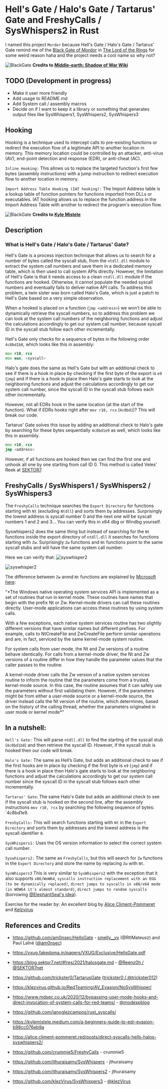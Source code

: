 # Hell's Gate / Halo's Gate / Tartarus' Gate and FreshyCalls / SysWhispers2 in Rust

I named this project `Mordor` because Hell's Gate / Halo's Gate / Tartarus' Gate remind me of the [Black Gate of Mordor](https://shadowofwar.fandom.com/wiki/Black_Gate) in [The Lord of the Rings](https://en.wikipedia.org/wiki/The_Lord_of_the_Rings_(film_series)) for some weird reason haha and the project needs a cool name so why not?

![BlackGate](./blackgate.png)
**Credits to [Middle-earth: Shadow of War Wiki](https://shadowofwar.fandom.com/wiki/Black_Gate)**


## TODO (Development in progress)

* Make it user more friendly
* Add usage to README.md
* Add System call / assembly macros
* Decide on if I want to keep it a library or something that generates output files like SysWhispers1, SysWhispers2, SysWhispers3

## Hooking

Hooking is a technique used to intercept calls to pre-existing functions or redirect the execution flow of a legitimate API to another location in memory. This memory location could be controlled by an attacker, anti-virus (AV), end-point detection and response (EDR), or anti-cheat (AC).

`Inline Hooking:` This allows us to replace the targeted function's first few bytes (assembly instructions) with a jump instruction to redirect execution flow to another location in memory.

`Import Address Table Hooking (IAT hooking):` The Import Address table is a lookup table of function pointers for functions imported from DLLs or executables. IAT hooking allows us to replace the function address in the Import Address Table with another to redirect the program's execution flow.

![BlackGate](./hooking.png)
**Credits to [Kyle Mistele](https://kylemistele.medium.com/a-beginners-guide-to-edr-evasion-b98cc076eb9a)**

## Description

### What is Hell's Gate / Halo's Gate / Tartarus' Gate?

Hell's Gate is a process injection technique that allows us to search for a number of bytes called the syscall stub, from the `ntdll.dll` module to extract the system call numbers and save them in a dedicated memory table, which is then used to call system APIs directly. However, the limitation of Hell's Gate is that it needs access to a clean `ntdll.dll` module if the functions are hooked. Otherwise, it cannot populate the needed syscall numbers and eventually fails to deliver native API calls. To address this problem, a twin sister was born called Halo's Gate, which is just a patch to Hell's Gate based on a very simple observation.

When a hooked is placed on a function (`jmp <address>`) we won't be able to dynamically retrieve the syscall numbers, so to address this problem we can look at the system call numbers of the neighboring functions and adjust the calculations accordingly to get our system call number, because syscall ID in the syscall stub follow each other incrementally.


Hell's Gate only checks for a sequence of bytes in the following order `4c8bd1b8`, which looks like this in assembly:

```asm
mov r10, rcx
mov eax, <syscall>
```

Halo's gate does the same as Hell's Gate but with an additional check to see if there is a hook in place by checking if the first byte of the export is `e9` (`jmp`) and if there is a hook in place then Halo's gate starts to look at the neighboring functions and adjust the calculations accordingly to get our system call number, since the syscall ID in the syscall stub follows each other incrementally.

However, not all EDRs hook in the same location (at the start of the function). What if EDRs hooks right after `mov r10, rcx` (`4c8bd1`)? This will break our code.

Tartarus' Gate solves this issue by adding an additional check to Halo's gate by searching for these bytes sequentially `4c8bd1e9` as well, which looks like this in assembly.

```asm
mov r10, rcx
jmp <address>
```

However, if all functions are hooked then we can find the first one and unhook all one by one starting from call ID 0. This method is called Veles' Reek at [SEKTOR7](https://www.sektor7.net/).

## FreshyCalls / SysWhispers1 / SysWhispers2 / SysWhispers3

The `FreshyCalls` technique searches the `Export Directory` for functions starting with `Nt` (excluding `Ntdll`) and sorts them by addresses. Surprisingly the lowest address is syscall number 0 and the next one will be syscall numbers 1 and 2 and 3... You can verify this in x64 dbg or Windbg yourself.

Syswhispers2 does the same thing but instead of searching for the `Nt` functions inside the export directory of  `ntdll.dll` it searches for functions starting with `Zw`. Surprisingly `Zw` functions and `Nt` functions point to the same syscall stubs and will have the same system call number.

Here we can verify that:
![syswhisper2](./syswhisper2_example1.PNG)

![syswhisper2](./syswhisper2_example2.PNG)


The difference between `Zw` anmd `Nt` functions are explained by [Microsoft here](https://learn.microsoft.com/en-us/windows-hardware/drivers/kernel/using-nt-and-zw-versions-of-the-native-system-services-routines):

"*The Windows native operating system services API is implemented as a set of routines that run in kernel mode. These routines have names that begin with the prefix Nt or Zw. Kernel-mode drivers can call these routines directly. User-mode applications can access these routines by using system calls.

With a few exceptions, each native system services routine has two slightly different versions that have similar names but different prefixes. For example, calls to NtCreateFile and ZwCreateFile perform similar operations and are, in fact, serviced by the same kernel-mode system routine.

For system calls from user mode, the Nt and Zw versions of a routine behave identically. For calls from a kernel-mode driver, the Nt and Zw versions of a routine differ in how they handle the parameter values that the caller passes to the routine.

A kernel-mode driver calls the Zw version of a native system services routine to inform the routine that the parameters come from a trusted, kernel-mode source. In this case, the routine assumes that it can safely use the parameters without first validating them. However, if the parameters might be from either a user-mode source or a kernel-mode source, the driver instead calls the Nt version of the routine, which determines, based on the history of the calling thread, whether the parameters originated in user mode or kernel mode*"


## In a nutshell:

`Hell's Gate:` This will parse `ntdll.dll` to find the starting of the syscall stub (`4c8bd1b8`) and then retrieve the syscall ID. However, if the syscall stub is hooked then our code will break.

`Halo's Gate:` The same as Hell’s Gate, but adds an additional check to see if the first hooks are in place by checking if the first byte is `e9` (`jmp`) and if there is a hook in place then Halo's gate starts to look at the neighboring functions and adjust the calculations accordingly to get our system call number since the syscall ID in the syscall stub follows each other incrementally.

`Tartarus' Gate`: The same Halo's Gate but adds an additional check to see if the syscall stub is hooked on the second line, after the assembly instructions `mov r10, rcx` by searching the following sequence of bytes: `4c8bd1e9.

`FreshyCalls:` This will search functions starting with `Nt` in the `Export Directory` and sorts them by addresses and the lowest address is the syscall identifier `0`.

`SysWhispers1:` Uses the OS version information to select the correct system call number.

`Syswhispers2:` The same as `FreshyCalls`, but this will search for `Zw` functions in the `Export Directory` and store the name by replacing `Zw` with `Nt`.

`SysWhispers3` This is very similar to `SysWhispers2` with the exception that it also supports `x86/WoW64`, `syscalls instruction replacement with an EGG (to be dynamically replaced)`, `direct jumps to syscalls in x86/x64 mode (in WOW64 it's almost standard)`, `direct jumps to random syscalls` (borrowing [@ElephantSeal's idea](https://twitter.com/ElephantSe4l/status/1488464546746540042)).

Exercise for the reader by: An excellent blog by [Alice Climent-Pommeret](https://alice.climent-pommeret.red/posts/direct-syscalls-hells-halos-syswhispers2/) and [Kelzvirus](https://klezvirus.github.io/RedTeaming/AV_Evasion/NoSysWhisper/)


## References and Credits

* https://github.com/am0nsec/HellsGate - [smelly__vx](https://twitter.com/smelly__vx) (@RtlMateusz) and Paul Laîné ([@am0nsec](https://twitter.com/am0nsec))
* https://vxug.fakedoma.in/papers/VXUG/Exclusive/HellsGate.pdf
* https://blog.sektor7.net/#!res/2021/halosgate.md - [@Reenz0h / @SEKTOR7net](https://twitter.com/SEKTOR7net)
* https://github.com/trickster0/TartarusGate ([trickster0 / @trickster012](https://twitter.com/trickster012))
* https://klezvirus.github.io/RedTeaming/AV_Evasion/NoSysWhisper/
* https://www.mdsec.co.uk/2020/12/bypassing-user-mode-hooks-and-direct-invocation-of-system-calls-for-red-teams/ - [@modexpblog](https://twitter.com/modexpblog)
* https://github.com/janoglezcampos/rust_syscalls/
* https://kylemistele.medium.com/a-beginners-guide-to-edr-evasion-b98cc076eb9a
* https://alice.climent-pommeret.red/posts/direct-syscalls-hells-halos-syswhispers2/

* https://github.com/crummie5/FreshyCalls - crummie5
* https://github.com/jthuraisamy/SysWhispers - jthuraisamy
* https://github.com/jthuraisamy/SysWhispers2 - jthuraisamy
* https://github.com/klezVirus/SysWhispers3 - [@klezVirus](https://twitter.com/KlezVirus)